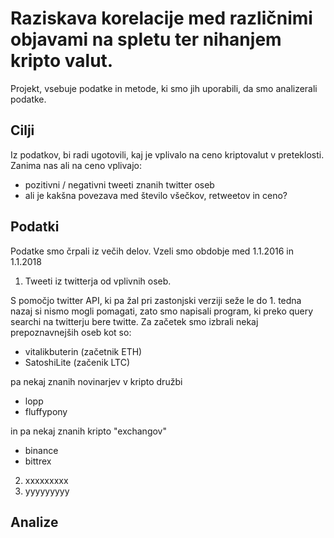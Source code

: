 # Raziskava korelacije med različnimi objavami na spletu ter nihanjem kripto valut. 


Projekt, vsebuje podatke in metode, ki smo jih uporabili, da smo analizerali podatke.

## Cilji

Iz podatkov, bi radi ugotovili, kaj je vplivalo na ceno kriptovalut v preteklosti.
Zanima nas ali na ceno vplivajo:

* pozitivni / negativni tweeti znanih twitter oseb
* ali je kakšna povezava med število všečkov, retweetov in ceno?

## Podatki

Podatke smo črpali iz večih delov. Vzeli smo obdobje med 1.1.2016 in 1.1.2018

1. Tweeti iz twitterja od vplivnih oseb.

S pomočjo twitter API, ki pa žal pri zastonjski verziji seže le do 1. tedna nazaj si nismo mogli pomagati, zato smo napisali program, ki preko query searchi na twitterju bere twitte. Za začetek smo izbrali nekaj prepoznavnejših oseb kot so:

* vitalikbuterin (začetnik ETH)
* SatoshiLite (začenik LTC)

pa nekaj znanih novinarjev v kripto družbi

* lopp
* fluffypony

in pa nekaj znanih kripto "exchangov"

* binance
* bittrex

2. xxxxxxxxx
3. yyyyyyyyy

## Analize
